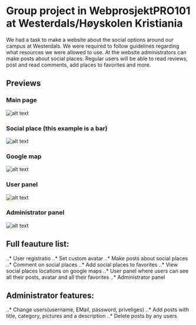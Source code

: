 # Group project in WebprosjektPRO101 at Westerdals/Høyskolen Kristiania

We had a task to make a website about the social options around our campus at Westerdals. We were required to follow guidelines regarding what resources we were allowed to use. At the website administrators can make posts about social places. Regular users will be able to read reviews, post and read comments, add places to favorites and more.

## Previews

### Main page
![alt text](https://i.imgur.com/zMJISif.jpg "Main page")

### Social place (this example is a bar)
![alt text](https://i.imgur.com/2MMaerW.jpg "Social place - bar - no header visible")

### Google map
![alt text](https://i.imgur.com/AbiLR28.png "Google map with icons of social places")

### User panel
![alt text](https://i.imgur.com/wzERUKN.jpg "User panel")

### Administrator panel
![alt text](https://i.imgur.com/hSnPxx4.jpg "Administrator panel")


## Full feauture list:

..* User registratio
..* Set custom avatar
..* Make posts about social places
..* Comment on social places
..* Add social places to favorites
..* View social places locations on google maps
..* User panel where users can see all their posts, avatar and all their favorites
..* Administrator panel

## Administrator features:

..* Change users(username, EMail, password, priveliges)
..* Add posts with title, category, pictures and a description
..* Delete posts by any users
